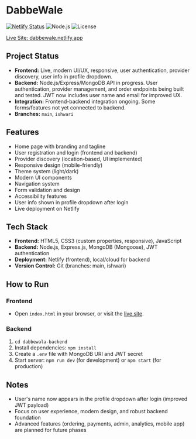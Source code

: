 # DabbeWale

[![Netlify Status](https://api.netlify.com/api/v1/badges/6e2e7e7e-xxxx-xxxx-xxxx-xxxxxxxxxxxx/deploy-status)](https://dabbewale.netlify.app/)
![Node.js](https://img.shields.io/badge/node-%3E=14.0.0-green)
![License](https://img.shields.io/badge/license-MIT-blue)

[Live Site: dabbewale.netlify.app](https://dabbewale.netlify.app/)

## Project Status
- **Frontend:** Live, modern UI/UX, responsive, user authentication, provider discovery, user info in profile dropdown.
- **Backend:** Node.js/Express/MongoDB API in progress. User authentication, provider management, and order endpoints being built and tested. JWT now includes user name and email for improved UX.
- **Integration:** Frontend-backend integration ongoing. Some forms/features not yet connected to backend.
- **Branches:** `main`, `ishwari`

## Features
- Home page with branding and tagline
- User registration and login (frontend and backend)
- Provider discovery (location-based, UI implemented)
- Responsive design (mobile-friendly)
- Theme system (light/dark)
- Modern UI components
- Navigation system
- Form validation and design
- Accessibility features
- User info shown in profile dropdown after login
- Live deployment on Netlify

## Tech Stack
- **Frontend:** HTML5, CSS3 (custom properties, responsive), JavaScript
- **Backend:** Node.js, Express.js, MongoDB (Mongoose), JWT authentication
- **Deployment:** Netlify (frontend), local/cloud for backend
- **Version Control:** Git (branches: main, ishwari)

## How to Run

### Frontend
- Open `index.html` in your browser, or visit the [live site](https://dabbewale.netlify.app/).

### Backend
1. `cd dabbewala-backend`
2. Install dependencies: `npm install`
3. Create a `.env` file with MongoDB URI and JWT secret
4. Start server: `npm run dev` (for development) or `npm start` (for production)

## Notes
- User's name now appears in the profile dropdown after login (improved JWT payload)
- Focus on user experience, modern design, and robust backend foundation
- Advanced features (ordering, payments, admin, analytics, mobile app) are planned for future phases
